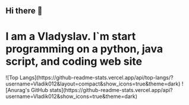## Hi there 👋

# I am a Vladyslav. I`m start programming on a python, java script, and coding web site
<table>
  <tr>
    ![Top Langs](https://github-readme-stats.vercel.app/api/top-langs/?username=Vladik012&layout=compact&show_icons=true&theme=dark)       ![Anurag's GitHub stats](https://github-readme-stats.vercel.app/api?username=Vladik012&show_icons=true&theme=dark)
  </tr>
</table>
<!--
**Vladik012/Vladik012** is a ✨ _special_ ✨ repository because its `README.md` (this file) appears on your GitHub profile.

Here are some ideas to get you started:

- 🔭 I’m currently working on ...
- 🌱 I’m currently learning ...
- 👯 I’m looking to collaborate on ...
- 🤔 I’m looking for help with ...
- 💬 Ask me about ...
- 📫 How to reach me: ...
- 😄 Pronouns: ...
- ⚡ Fun fact: ...
-->
